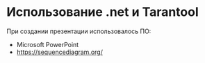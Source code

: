 # Использование .net и Tarantool

При создании презентации использовалось ПО:

- Microsoft PowerPoint
- https://sequencediagram.org/
